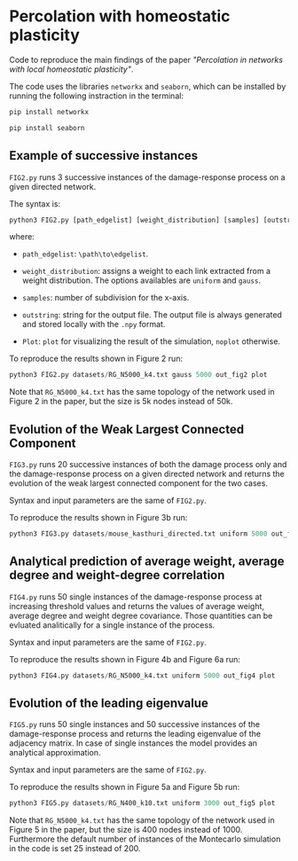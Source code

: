 # Percolation with homeostatic plasticity

Code to reproduce the main findings of the paper *"Percolation in networks with local homeostatic plasticity"*.

The code uses the libraries `networkx` and `seaborn`, which can be installed by running the following instraction in the terminal:
``` bash
pip install networkx
```
``` bash
pip install seaborn
```
## Example of successive instances

`FIG2.py` runs 3 successive instances of the damage-response process on a given directed network. 

The syntax is:

``` python
python3 FIG2.py [path_edgelist] [weight_distribution] [samples] [outstring] [show_plot]
```

where:

* `path_edgelist`:  `\path\to\edgelist`. 

* `weight_distribution`: assigns a weight to each link extracted from a weight distribution. The options availables are `uniform` and `gauss`.

* `samples`: number of subdivision for the x-axis.

* `outstring`: string for the output file. The output file is always generated and stored locally with the `.npy` format.

* `Plot`: `plot` for visualizing the result of the simulation, `noplot` otherwise. 

To reproduce the results shown in Figure 2 run:

``` python
python3 FIG2.py datasets/RG_N5000_k4.txt gauss 5000 out_fig2 plot
```

Note that `RG_N5000_k4.txt` has the same topology of the network used in Figure 2 in the paper, but the size is 5k nodes instead of 50k.

## Evolution of the Weak Largest Connected Component

`FIG3.py` runs 20 successive instances of both the damage process only and the damage-response process on a given directed network and returns the evolution of the weak largest connected component for the two cases. 

Syntax and input parameters are the same of `FIG2.py`.

To reproduce the results shown in Figure 3b run:

``` python
python3 FIG3.py datasets/mouse_kasthuri_directed.txt uniform 5000 out_fig3 plot
```

## Analytical prediction of average weight, average degree and weight-degree correlation

`FIG4.py` runs 50 single instances of the damage-response process at increasing threshold values and returns the values of average weight, average degree and weight degree covariance. Those quantities can be evluated analitically for a single instance of the process. 

Syntax and input parameters are the same of `FIG2.py`.

To reproduce the results shown in Figure 4b and Figure 6a run:

``` python
python3 FIG4.py datasets/RG_N5000_k4.txt uniform 5000 out_fig4 plot
```
## Evolution of the leading eigenvalue

`FIG5.py` runs 50 single instances and 50 successive instances of the damage-response process and returns the leading eigenvalue of the adjacency matrix. In case of single instances the model provides an analytical approximation.

Syntax and input parameters are the same of `FIG2.py`.

To reproduce the results shown in Figure 5a and Figure 5b run:

``` python
python3 FIG5.py datasets/RG_N400_k10.txt uniform 3000 out_fig5 plot
```

Note that `RG_N5000_k4.txt` has the same topology of the network used in Figure 5 in the paper, but the size is 400 nodes instead of 1000. Furthermore the default number of instances of the Montecarlo simulation in the code is set 25 instead of 200.
